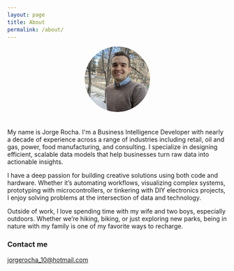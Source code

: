 ```yaml
---
layout: page
title: About
permalink: /about/
---
```


<div style="text-align:center;">
  <img src="/images/jorge-rocha.png" alt="Jorge Rocha" style="width:150px; border-radius:50%; margin-bottom:20px;">
</div>

My name is Jorge Rocha. I'm a Business Intelligence Developer with nearly a decade of experience across a range of industries including retail, oil and gas, power, food manufacturing, and consulting. I specialize in designing efficient, scalable data models that help businesses turn raw data into actionable insights.

I have a deep passion for building creative solutions using both code and hardware. Whether it’s automating workflows, visualizing complex systems, prototyping with microcontrollers, or tinkering with DIY electronics projects, I enjoy solving problems at the intersection of data and technology. 

Outside of work, I love spending time with my wife and two boys, especially outdoors. Whether we’re hiking, biking, or just exploring new parks, being in nature with my family is one of my favorite ways to recharge.

### Contact me

[jorgerocha_10@hotmail.com](mailto:jorgerocha_10@hotmail.com)
